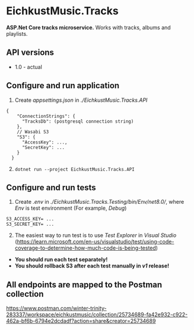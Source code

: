 # EichkustMusic.Tracks
**ASP.Net Core tracks microservice.** Works with tracks, albums and playlists.

## API versions
- 1.0 - actual

## Configure and run application
1. Create *appsettings.json* in *./EichkustMusic.Tracks.API*
```
{
    "ConnectionStrings": {
      "TracksDb": (postgresql connection string)
    },
    // Wasabi S3
    "S3": {
      "AccessKey": ...,
      "SecretKey": ...
    }
  }
```
2. ```dotnet run --project EichkustMusic.Tracks.API```

## Configure and run tests
1. Create *.env* in *./EichkustMusic.Tracks.Testing/bin/Env/net8.0/*, where *Env* is test environment (For example, *Debug*)
```
S3_ACCESS_KEY= ...
S3_SECRET_KEY= ...
```
2. The easiest way to run test is to use *Test Explorer* in *Visual Studio* (https://learn.microsoft.com/en-us/visualstudio/test/using-code-coverage-to-determine-how-much-code-is-being-tested)
- **You should run each test separately!**
- **You should rollback S3 after each test manually in _v1_ release!**

## All endpoints are mapped to the Postman collection
https://www.postman.com/winter-trinity-283337/workspace/eichkustmusic/collection/25734689-fa42e932-c922-462a-bf6b-6794e2dcdadf?action=share&creator=25734689